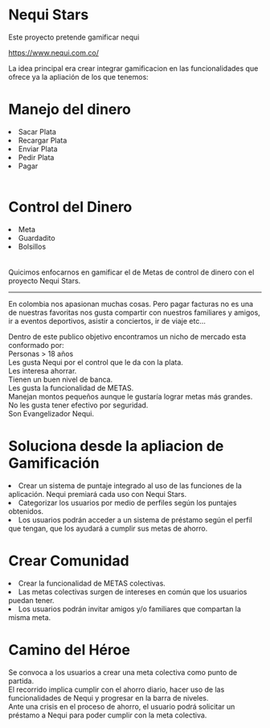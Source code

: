# Nequi Stars
Este  proyecto pretende gamificar nequi </br>

https://www.nequi.com.co/<br>

La idea principal era crear integrar gamificacion en las funcionalidades que ofrece ya la apliación de los que tenemos:<br>

# Manejo del dinero
<li>Sacar Plata</li>
<li>Recargar Plata</li>
<li>Enviar Plata</li>
<li>Pedir Plata</li>
<li>Pagar</li>
<br>
<h1>Control del Dinero</h1>
<li>Meta</li>
<li>Guardadito</li>
<li>Bolsillos</li>
<br>
<br>
Quicimos enfocarnos en gamificar el de Metas de control de dinero con el proyecto Nequi Stars.
<hr>
En colombia nos apasionan muchas cosas. Pero pagar facturas no es una de nuestras favoritas nos gusta compartir con nuestros familiares y amigos, ir a eventos deportivos, asistir a conciertos, ir de viaje etc... </br>

Dentro de este publico objetivo encontramos un nicho de mercado esta conformado por: </br>
Personas > 18 años </br>
Les gusta Nequi por el control que le da con la plata. </br>
Les interesa ahorrar. </br>
Tienen un buen nivel de banca. </br>
Les gusta la funcionalidad de METAS. </br>
Manejan montos pequeños aunque le gustaría lograr metas más grandes. </br>
No les gusta tener efectivo por seguridad. </br>
Son Evangelizador Nequi. </br>

# Soluciona desde la apliacion de Gamificación
<li>Crear un sistema de puntaje integrado al uso de las funciones de la aplicación. Nequi premiará cada uso con Nequi Stars.</li>
<li>Categorizar los usuarios por medio de perfiles según los puntajes obtenidos.</li>
<li>Los usuarios podrán acceder a un sistema de préstamo según el perfil que tengan, que los ayudará a cumplir sus metas de ahorro.</li>

# Crear Comunidad
<li>Crear la funcionalidad de METAS colectivas.</li>
<li>Las metas colectivas surgen de intereses en común que los usuarios puedan tener.</li>
<li>Los usuarios podrán invitar amigos y/o familiares que compartan la misma meta.</li>

# Camino del Héroe
Se convoca a los usuarios a crear una meta colectiva como punto de partida.</br>
El recorrido implica cumplir con el ahorro diario, hacer uso de las funcionalidades de Nequi y progresar en la barra de niveles.</br>
Ante una crisis en el proceso de ahorro, el usuario podrá solicitar un préstamo a Nequi para poder cumplir con la meta colectiva.</br>






